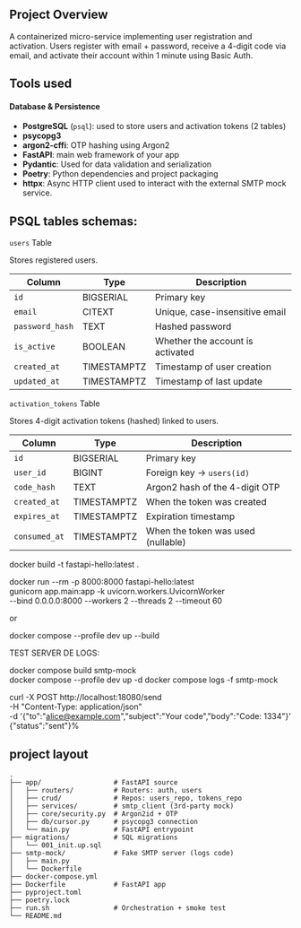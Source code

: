 ## Project Overview

A containerized micro-service implementing user registration and activation.
Users register with email + password, receive a 4-digit code via email, and activate their account within 1 minute using Basic Auth.

## Tools used

#### Database & Persistence

- **PostgreSQL** (`psql`): used to store users and activation tokens (2 tables)
- **psycopg3**
- **argon2-cffi**: OTP hashing using Argon2
- **FastAPI**: main web framework of your app
- **Pydantic**: Used for data validation and serialization
- **Poetry**: Python dependencies and project packaging
- **httpx**: Async HTTP client used to interact with the external SMTP mock service.

## PSQL tables schemas:

`users` Table

Stores registered users.

| Column          | Type        | Description                      |
| --------------- | ----------- | -------------------------------- |
| `id`            | BIGSERIAL   | Primary key                      |
| `email`         | CITEXT      | Unique, case-insensitive email   |
| `password_hash` | TEXT        | Hashed password                  |
| `is_active`     | BOOLEAN     | Whether the account is activated |
| `created_at`    | TIMESTAMPTZ | Timestamp of user creation       |
| `updated_at`    | TIMESTAMPTZ | Timestamp of last update         |

`activation_tokens` Table

Stores 4-digit activation tokens (hashed) linked to users.

| Column        | Type        | Description                        |
| ------------- | ----------- | ---------------------------------- |
| `id`          | BIGSERIAL   | Primary key                        |
| `user_id`     | BIGINT      | Foreign key → `users(id)`          |
| `code_hash`   | TEXT        | Argon2 hash of the 4-digit OTP     |
| `created_at`  | TIMESTAMPTZ | When the token was created         |
| `expires_at`  | TIMESTAMPTZ | Expiration timestamp               |
| `consumed_at` | TIMESTAMPTZ | When the token was used (nullable) |

docker build -t fastapi-hello:latest .

docker run --rm -p 8000:8000 fastapi-hello:latest \
 gunicorn app.main:app -k uvicorn.workers.UvicornWorker \
 --bind 0.0.0.0:8000 --workers 2 --threads 2 --timeout 60

or

docker compose --profile dev up --build

TEST SERVER DE LOGS:

docker compose build smtp-mock  
docker compose --profile dev up -d
docker compose logs -f smtp-mock

curl -X POST http://localhost:18080/send \
 -H "Content-Type: application/json" \
 -d '{"to":"alice@example.com","subject":"Your code","body":"Code: 1334"}'
{"status":"sent"}%

## project layout

```
.
├── app/                  # FastAPI source
│   ├── routers/          # Routers: auth, users
│   ├── crud/             # Repos: users_repo, tokens_repo
│   ├── services/         # smtp_client (3rd-party mock)
│   ├── core/security.py  # Argon2id + OTP
│   ├── db/cursor.py      # psycopg3 connection
│   └── main.py           # FastAPI entrypoint
├── migrations/           # SQL migrations
│   └── 001_init.up.sql
├── smtp-mock/            # Fake SMTP server (logs code)
│   ├── main.py
│   └── Dockerfile
├── docker-compose.yml
├── Dockerfile            # FastAPI app
├── pyproject.toml
├── poetry.lock
├── run.sh                # Orchestration + smoke test
└── README.md
```

